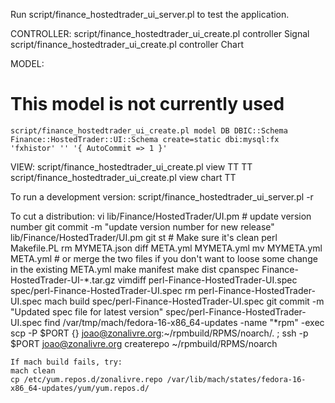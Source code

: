 Run script/finance_hostedtrader_ui_server.pl to test the application.





CONTROLLER:
    script/finance_hostedtrader_ui_create.pl controller Signal
    script/finance_hostedtrader_ui_create.pl controller Chart


MODEL:
# This model is not currently used
    script/finance_hostedtrader_ui_create.pl model DB DBIC::Schema Finance::HostedTrader::UI::Schema create=static dbi:mysql:fx 'fxhistor' '' '{ AutoCommit => 1 }'


VIEW:
    script/finance_hostedtrader_ui_create.pl view TT TT
    script/finance_hostedtrader_ui_create.pl view chart TT

To run a development version:
    script/finance_hostedtrader_ui_server.pl -r

To cut a distribution:
    vi lib/Finance/HostedTrader/UI.pm # update version number
    git commit -m "update version number for new release" lib/Finance/HostedTrader/UI.pm
    git st # Make sure it's clean
    perl Makefile.PL
    rm MYMETA.json
    diff META.yml MYMETA.yml
    mv MYMETA.yml META.yml  # or merge the two files if you don't want to loose some change in the existing META.yml
    make manifest
    make dist
    cpanspec Finance-HostedTrader-UI-*.tar.gz
    vimdiff perl-Finance-HostedTrader-UI.spec spec/perl-Finance-HostedTrader-UI.spec
    rm perl-Finance-HostedTrader-UI.spec
    mach build spec/perl-Finance-HostedTrader-UI.spec
    git commit -m "Updated spec file for latest version" spec/perl-Finance-HostedTrader-UI.spec
    find /var/tmp/mach/fedora-16-x86_64-updates -name "*rpm" -exec scp -P $PORT {} joao@zonalivre.org:~/rpmbuild/RPMS/noarch/. \;
    ssh -p $PORT joao@zonalivre.org createrepo ~/rpmbuild/RPMS/noarch

    If mach build fails, try:
    mach clean
    cp /etc/yum.repos.d/zonalivre.repo /var/lib/mach/states/fedora-16-x86_64-updates/yum/yum.repos.d/
